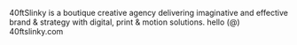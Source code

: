 40ftSlinky is a boutique creative agency delivering imaginative and effective brand & strategy with digital, print & motion solutions.
hello (@) 40ftslinky.com
